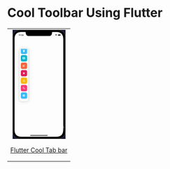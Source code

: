 # Cool Toolbar Using Flutter

<table align="center" style="margin: 0px auto;">
  <tr>
    <td style="text-align: center;">
      <div>
        <img src="output/output.gif" alt="CoverSliderView" height="250">
        <p><a href="lib/main.dart" target="_blank">Flutter Cool Tab bar</a></p>
      </div>
    </td>
   
  </tr>
  <tr> 
  </tr>
</table>
